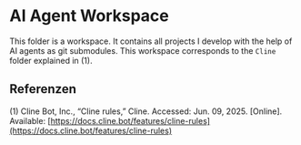 # AI Agent Workspace

This folder is a workspace. It contains all projects I develop with the help of AI agents as git submodules. This workspace corresponds to the `Cline` folder explained in (1).

## Referenzen

(1) Cline Bot, Inc., “Cline rules,” Cline. Accessed: Jun. 09, 2025. [Online]. Available: [https://docs.cline.bot/features/cline-rules](https://docs.cline.bot/features/cline-rules)
